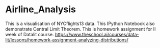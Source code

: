 # Airline_Analysis
This is a visualisation of NYCflights13 data. This IPython Notebook also demonstrate Central Limit Theorem.
This is homework assignment for II week of Datalit course. https://www.theschool.ai/courses/data-lit/lessons/homework-assignment-analyzing-distributions/
